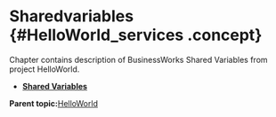 # Sharedvariables {#HelloWorld_services .concept}

Chapter contains description of BusinessWorks Shared Variables from project HelloWorld.

-   **[Shared Variables](../../../projects/HelloWorld/META-INF/module.msv.md)**  


**Parent topic:**[HelloWorld](../../../projects/HelloWorld/HelloWorld.md)

